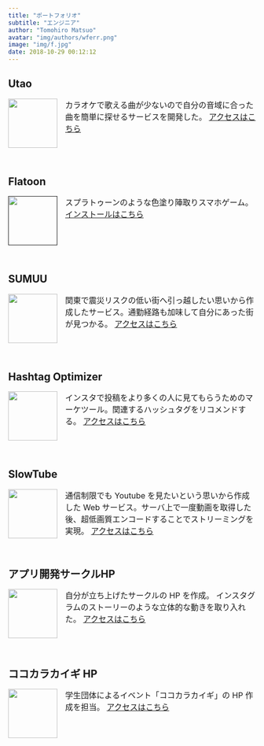 ```yaml
---
title: "ポートフォリオ"
subtitle: "エンジニア"
author: "Tomohiro Matsuo"
avatar: "img/authors/wferr.png"
image: "img/f.jpg"
date: 2018-10-29 00:12:12
---
```


<style>
.video{
  position:relative;
  width:100%;
  padding-top:56.25%;
}
.video iframe{
  position:absolute;
  top:0;
  right:0;
  width:100%;
  height:100%;
}

.itemContainer {
  display: flex;
  margin-bottom: 3.5rem;
  font-size: 16px;
}
.itemThumbnail {
  display: flex;
  align-items: center;
  margin-right: 1rem;
}
.itemThumbnail > img {
  max-width: initial;
  width: 100px;
}
</style>

<h2>Utao</h2>
<div class="itemContainer">
  <a class="itemThumbnail" href="https://utao.app" target="_blank"> <image src="img/utao.png" class="article-image" ></image> </a>
  <div>
    カラオケで歌える曲が少ないので自分の音域に合った曲を簡単に探せるサービスを開発した。
    <a href="https://utaco.app" target="_blank">アクセスはこちら</a>
  </div>
</div>

<h2>Flatoon</h2>
<div class="itemContainer">
  <a class="itemThumbnail" href="" target="_blank"> <image src="img/flatoon.png" class="article-image" ></image> </a>
  <div>
    スプラトゥーンのような色塗り陣取りスマホゲーム。
    <a href="https://apps.apple.com/jp/app/flatoon2-%E8%89%B2%E3%81%AC%E3%82%8A%E3%82%AA%E3%83%B3%E3%83%A9%E3%82%A4%E3%83%B3%E3%83%90%E3%83%88%E3%83%AB/id1572065177" target="_blank">インストールはこちら</a>
  </div>
</div>

<h2>SUMUU</h2>
<div class="itemContainer">
  <a class="itemThumbnail" href="https://sumuu.gacktomo.com" target="_blank"> <image src="img/sumuu.png" class="article-image" ></image> </a>
  <div>
    関東で震災リスクの低い街へ引っ越したい思いから作成したサービス。通勤経路も加味して自分にあった街が見つかる。
    <a href="https://sumuu.gacktomo.com" target="_blank">アクセスはこちら</a>
  </div>
</div>

<h2>Hashtag Optimizer</h2>
<div class="itemContainer">
  <a class="itemThumbnail" href="https://hashtag-optimizer.gacktomo.com/" target="_blank"> <image src="img/hashtag.png" class="article-image" ></image> </a>
  <div>
    インスタで投稿をより多くの人に見てもらうためのマーケツール。関連するハッシュタグをリコメンドする。
    <a href="https://hashtag-optimizer.gacktomo.com/" target="_blank">アクセスはこちら</a>
  </div>
</div>

<h2>SlowTube</h2>
<div class="itemContainer">
  <a class="itemThumbnail" href="https://slow-tube.com" target="_blank"> <image src="img/slow.png" class="article-image" ></image> </a>
  <div>
    通信制限でも Youtube を見たいという思いから作成した Web サービス。サーバ上で一度動画を取得した後、超低画質エンコードすることでストリーミングを実現。
    <a href="https://slow-tube.com" target="_blank">アクセスはこちら</a>
  </div>
</div>

<h2>アプリ開発サークルHP</h2>
<div class="itemContainer">
  <a class="itemThumbnail" href="https://www.k-appdev.com" target="_blank"> <image src="img/kappdev.png" class="article-image" ></image> </a>
  <div>
    自分が立ち上げたサークルの HP を作成。  
    インスタグラムのストーリーのような立体的な動きを取り入れた。  
    <a href="https://www.k-appdev.com/" target="_blank">アクセスはこちら</a>
  </div>
</div>

<h2>ココカラカイギ HP</h2>
<div class="itemContainer">
  <a class="itemThumbnail" href="https://kokokarakaigi.com" target="_blank"> <image src="img/kokokara.png" class="article-image" ></image> </a>
  <div>
    学生団体によるイベント「ココカラカイギ」の HP 作成を担当。
    <a href="https://kokokarakaigi.com/" target="_blank">アクセスはこちら</a>
  </div>
</div>
